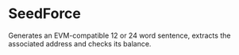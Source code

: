 # SeedForce
Generates an EVM-compatible 12 or 24 word sentence, extracts the associated address and checks its balance.
